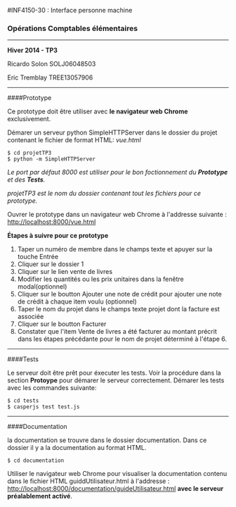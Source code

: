 #INF4150-30 : Interface personne machine
### Opérations Comptables élémentaires 
----------

**Hiver 2014 - TP3**

Ricardo Solon SOLJ06048503

Eric Tremblay TREE13057906

----------

####Prototype


Ce prototype doit être utiliser avec **le navigateur web Chrome** exclusivement.

Démarer un serveur python SimpleHTTPServer dans le dossier du projet contenant le fichier de format HTML: *vue.html*

    $ cd projetTP3
    $ python -m SimpleHTTPServer

*Le port par défaut 8000 est utiliser pour le bon foctionnement du __Prototype__ et des __Tests__.*

*projetTP3 est le nom du dossier contenant tout les fichiers pour ce prototype.*

Ouvrer le prototype dans un navigateur web Chrome à l'addresse suivante : [http://localhost:8000/vue.html](http://localhost:8000/vue.html "prototype")

**Étapes à suivre pour ce prototype**

1. Taper un numéro de membre dans le champs texte et apuyer sur la touche Entrée
2. Cliquer sur le dossier 1
3. Cliquer sur le lien vente de livres
4. Modifier les quantités ou les prix unitaires dans la fenêtre modal(optionnel)
5. Cliquer sur le boutton Ajouter une note de crédit pour ajouter une note de crédit à chaque item voulu (optionnel)
6. Taper le nom du projet dans le champs texte projet dont la facture est associée
7. Cliquer sur le boutton Facturer
8. Constater que l'item Vente de livres a été facturer au montant précrit dans les étapes précédante pour le nom de projet déterminé à l'étape 6.

----------

####Tests

Le serveur doit être prêt pour éxecuter les tests. Voir la procédure dans la section **Protoype** pour démarer le serveur correctement.
Démarer les tests avec les commandes suivante:

    $ cd tests   
    $ casperjs test test.js


----------

####Documentation

la documentation se trouvre dans le dossier documentation. Dans ce dossier il y a la documentation au format HTML.

    $ cd documentation

Utiliser le navigateur web Chrome pour visualiser la documentation contenu dans le fichier HTML guiddUtilisateur.html
à l'addresse : [http://localhost:8000/documentation/guideUtilisateur.html](http://localhost:8000/documentation/guideUtilisateur.html) **avec le serveur préalablement activé**.

